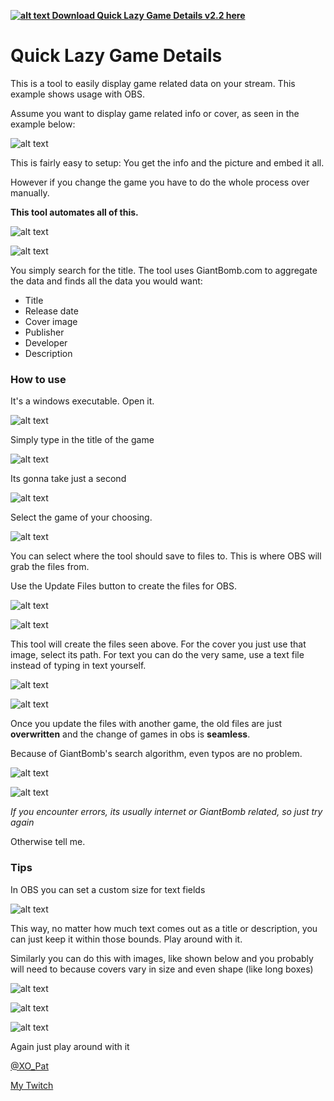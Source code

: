  **[![alt text][dlicon]  Download Quick Lazy Game Details v2.2 here](https://github.com/PatrikSchulze/Quick_Lazy_Game_Details/raw/master/img/QuickLazyGameDetails.exe "")**



# Quick Lazy Game Details

This is a tool to easily display game related data on your stream. This example shows usage with OBS.

Assume you want to display game related info or cover, as seen in the example below:


![alt text](https://github.com/PatrikSchulze/Quick_Lazy_Game_Details/blob/master/img/1.jpg "Easy app")


This is fairly easy to setup: You get the info and the picture and embed it all.

However if you change the game you have to do the whole process over manually.

**This tool automates all of this.**


![alt text](https://github.com/PatrikSchulze/Quick_Lazy_Game_Details/blob/master/img/overview.jpg "The App")


![alt text](https://github.com/PatrikSchulze/Quick_Lazy_Game_Details/blob/master/img/2.jpg "Automation")


You simply search for the title. The tool uses GiantBomb.com to aggregate the data and finds all the data you would want:
* Title
* Release date
* Cover image
* Publisher
* Developer
* Description



### How to use

It's a windows executable. Open it. 


![alt text](https://github.com/PatrikSchulze/Quick_Lazy_Game_Details/blob/master/img/exeicon.jpg "Open the app")


Simply type in the title of the game


![alt text](https://github.com/PatrikSchulze/Quick_Lazy_Game_Details/blob/master/img/searchfield.jpg "Type in your title")


Its gonna take just a second


![alt text](https://github.com/PatrikSchulze/Quick_Lazy_Game_Details/blob/master/img/findinggames.jpg "Wait")


Select the game of your choosing.


![alt text](https://github.com/PatrikSchulze/Quick_Lazy_Game_Details/blob/master/img/select_game.jpg "Wait")


You can select where the tool should save to files to. This is where OBS will grab the files from.

Use the Update Files button to create the files for OBS.


![alt text](https://github.com/PatrikSchulze/Quick_Lazy_Game_Details/blob/master/img/update-files.jpg "Click this")


![alt text](https://github.com/PatrikSchulze/Quick_Lazy_Game_Details/blob/master/img/files.jpg "Exported files")


This tool will create the files seen above.
For the cover you just use that image, select its path.
For text you can do the very same, use a text file instead of typing in text yourself.


![alt text](https://github.com/PatrikSchulze/Quick_Lazy_Game_Details/blob/master/img/obs_textfield-details.jpg "Embed text files")


![alt text](https://github.com/PatrikSchulze/Quick_Lazy_Game_Details/blob/master/img/obs_filepaths.jpg "Embed text files")


Once you update the files with another game, the old files are just **overwritten** and the change of games in obs is **seamless**.

Because of GiantBomb's search algorithm, even typos are no problem.


![alt text](https://github.com/PatrikSchulze/Quick_Lazy_Game_Details/blob/master/img/typo.jpg "Typos")


![alt text](https://static-cdn.jtvnw.net/emoticons/v1/88/1.0 "PogChamp")



_If you encounter errors, its usually internet or GiantBomb related, so just try again_

Otherwise tell me.


### Tips

In OBS you can set a custom size for text fields


![alt text](https://github.com/PatrikSchulze/Quick_Lazy_Game_Details/blob/master/img/obs_textSize.jpg "Custom text area size")


This way, no matter how much text comes out as a title or description, you can just keep it within those bounds. Play around with it.

Similarly you can do this with images, like shown below and you probably will need to because covers vary in size and even shape (like long boxes)


![alt text](https://github.com/PatrikSchulze/Quick_Lazy_Game_Details/blob/master/img/obs_image_stretch0.jpg "Image sizes")


![alt text](https://github.com/PatrikSchulze/Quick_Lazy_Game_Details/blob/master/img/obs_image_stretch.jpg "Image sizes")


![alt text](https://github.com/PatrikSchulze/Quick_Lazy_Game_Details/blob/master/img/obs_image_stretch2.jpg "Image sizes")


Again just play around with it




[@XO_Pat](https://twitter.com/XO_Pat)


[My Twitch](https://www.twitch.tv/khaos_cero)


[dlicon]: https://github.com/PatrikSchulze/Quick_Lazy_Game_Details/blob/master/img/download.png ""
